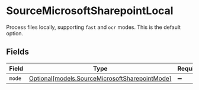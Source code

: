 # SourceMicrosoftSharepointLocal

Process files locally, supporting `fast` and `ocr` modes. This is the default option.


## Fields

| Field                                                                                        | Type                                                                                         | Required                                                                                     | Description                                                                                  |
| -------------------------------------------------------------------------------------------- | -------------------------------------------------------------------------------------------- | -------------------------------------------------------------------------------------------- | -------------------------------------------------------------------------------------------- |
| `mode`                                                                                       | [Optional[models.SourceMicrosoftSharepointMode]](../models/sourcemicrosoftsharepointmode.md) | :heavy_minus_sign:                                                                           | N/A                                                                                          |
